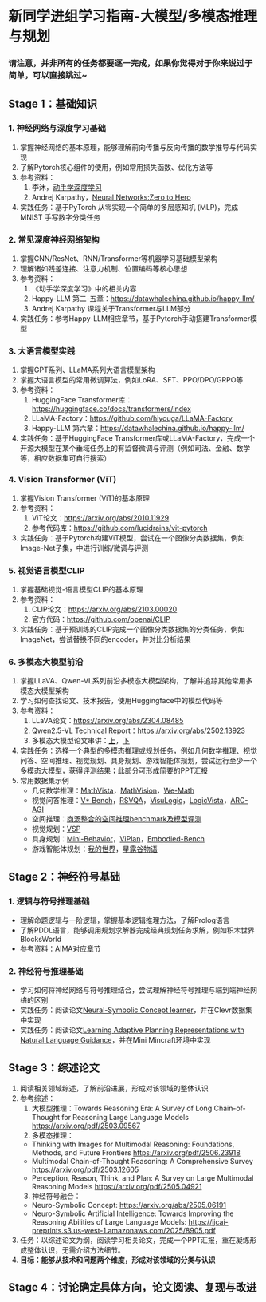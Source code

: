 # 新同学进组学习指南-大模型/多模态推理与规划

### 请注意，并非所有的任务都要逐一完成，如果你觉得对于你来说过于简单，可以直接跳过~

## Stage 1：基础知识

### 1. 神经网络与深度学习基础
  1. 掌握神经网络的基本原理，能够理解前向传播与反向传播的数学推导与代码实现
  2. 了解Pytorch核心组件的使用，例如常用损失函数、优化方法等
  3. 参考资料：
     1. 李沐，[动手学深度学习](https://zh.d2l.ai/)
     2. Andrej Karpathy，[Neural Networks:Zero to Hero](https://www.youtube.com/watch?v=VMj-3S1tku0&list=PLAqhIrjkxbuWI23v9cThsA9GvCAUhRvKZ)
  4. 实践任务：基于PyTorch 从零实现一个简单的多层感知机 (MLP)，完成 MNIST 手写数字分类任务
   
### 2. 常见深度神经网络架构
   1. 掌握CNN/ResNet、RNN/Transformer等机器学习基础模型架构
   2. 理解诸如残差连接、注意力机制、位置编码等核心思想
   3. 参考资料：
      1. 《动手学深度学习》中的相关内容
      1. Happy-LLM 第二-五章：https://datawhalechina.github.io/happy-llm/ 
      2. Andrej Karpathy 课程关于Transformer与LLM部分
5. 实践任务：参考Happy-LLM相应章节，基于Pytorch手动搭建Transformer模型

### 3. 大语言模型实践
1. 掌握GPT系列、LLaMA系列大语言模型架构
2. 掌握大语言模型的常用微调算法，例如LoRA、SFT、PPO/DPO/GRPO等
3. 参考资料：
    1. HuggingFace Transformer库：https://huggingface.co/docs/transformers/index
    2. LLaMA-Factory：https://github.com/hiyouga/LLaMA-Factory
    3. Happy-LLM 第六章：https://datawhalechina.github.io/happy-llm/ 
4. 实践任务：基于HuggingFace Transformer库或LLaMA-Factory，完成一个开源大模型在某个垂域任务上的有监督微调与评测（例如司法、金融、数学等，相应数据集可自行搜索）

### 4. Vision Transformer (ViT)
  1. 掌握Vision Transformer (ViT)的基本原理
  2. 参考资料：
      1. ViT论文：https://arxiv.org/abs/2010.11929
      2. 参考代码库：https://github.com/lucidrains/vit-pytorch
   3. 实践任务：基于Pytorch构建ViT模型，尝试在一个图像分类数据集，例如Image-Net子集，中进行训练/微调与评测

### 5. 视觉语言模型CLIP
  1. 掌握基础视觉-语言模型CLIP的基本原理
  2. 参考资料：
     1. CLIP论文：https://arxiv.org/abs/2103.00020
     2. 官方代码：https://github.com/openai/CLIP
  4. 实践任务：基于预训练的CLIP完成一个图像分类数据集的分类任务，例如ImageNet，尝试替换不同的encoder，并对比分析结果

### 6. 多模态大模型前沿
  1. 掌握LLaVA、Qwen-VL系列前沿多模态大模型架构，了解并追踪其他常用多模态大模型架构
  2. 学习如何查找论文、技术报告，使用Huggingface中的模型代码等
  3. 参考资料：
     1. LLaVA论文：https://arxiv.org/abs/2304.08485
     2. Qwen2.5-VL Technical Report：https://arxiv.org/abs/2502.13923
     3. 多模态大模型论文串讲：[上](https://www.bilibili.com/video/BV1Vd4y1v77v/?spm_id_from=333.337.search-card.all.click)，[下](https://www.bilibili.com/video/BV1fA411Z772/?spm_id_from=333.337.search-card.all.click)
   4. 实践任务：选择一个典型的多模态推理或规划任务，例如几何数学推理、视觉问答、空间推理、视觉规划、具身规划、游戏智能体规划，尝试运行至少一个多模态大模型，获得评测结果；此部分可形成简要的PPT汇报
   5. 常用数据集示例
      - 几何数学推理：[MathVista](https://mathvista.github.io/)，[MathVision](https://mathllm.github.io/mathvision/)，[We-Math](https://we-math2.github.io/)
      - 视觉问答推理：[V* Bench](https://vstar-seal.github.io/)，[RSVQA](https://arxiv.org/abs/2003.07333)，[VisuLogic](https://arxiv.org/pdf/2504.15279)，[LogicVista](https://arxiv.org/pdf/2407.04973)，[ARC-AGI](https://arcprize.org/arc-agi)
      - 空间推理：[商汤整合的空间推理benchmark及模型评测](https://arxiv.org/pdf/2508.13142)
      - 视觉规划：[VSP](https://arxiv.org/pdf/2407.01863)
      - 具身规划：[Mini-Behavior](https://arxiv.org/abs/2310.01824)，[ViPlan](https://arxiv.org/pdf/2505.13180)，[Embodied-Bench](https://arxiv.org/pdf/2502.09560)
      - 游戏智能体规划：[我的世界](https://minedojo.org/)，[星露谷物语](https://arxiv.org/pdf/2507.07445)
     
        

## Stage 2：神经符号基础
### 1. 逻辑与符号推理基础
  - 理解命题逻辑与一阶逻辑，掌握基本逻辑推理方法，了解Prolog语言
  - 了解PDDL语言，能够调用规划求解器完成经典规划任务求解，例如积木世界BlocksWorld
  - 参考资料：AIMA对应章节
  
### 2. 神经符号推理基础
  - 学习如何将神经网络与符号推理结合，尝试理解神经符号推理与端到端神经网络的区别
  - 实践任务：阅读论文[Neural-Symbolic Concept learner](https://arxiv.org/abs/1904.12584)，并在Clevr数据集中实现
  - 实践任务：阅读论文[Learning Adaptive Planning Representations with Natural Language Guidance](https://arxiv.org/pdf/2312.08566)，并在Mini Mincraft环境中实现

  

## Stage 3：综述论文
1. 阅读相关领域综述，了解前沿进展，形成对该领域的整体认识
2. 参考综述：
    1. 大模型推理：Towards Reasoning Era: A Survey of Long Chain-of-Thought for Reasoning Large Language Models https://arxiv.org/pdf/2503.09567
    2. 多模态推理：
      - Thinking with Images for Multimodal Reasoning: Foundations, Methods, and Future Frontiers https://arxiv.org/pdf/2506.23918
      - Multimodal Chain-of-Thought Reasoning: A Comprehensive Survey https://arxiv.org/pdf/2503.12605
      - Perception, Reason, Think, and Plan: A Survey on Large Multimodal Reasoning Models https://arxiv.org/pdf/2505.04921
    3. 神经符号融合：
      - Neuro-Symbolic Concept: https://arxiv.org/abs/2505.06191
      - Neuro-Symbolic Artificial Intelligence: Towards Improving the Reasoning Abilities of Large Language Models: https://ijcai-preprints.s3.us-west-1.amazonaws.com/2025/8905.pdf
  3. 任务：以综述论文为纲，阅读学习相关论文，完成一个PPT汇报，重在凝练形成整体认识，无需介绍方法细节。
  4. **目标：能够从技术和问题两个维度，形成对该领域的分类与认识**

## Stage 4：讨论确定具体方向，论文阅读、复现与改进
